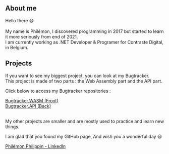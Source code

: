 <!DOCTYPE html>
<html>
  <body>
    <div>
      <h2>About me</h2>
      <p>
        <span>Hello there 😄</span> <br />
        <br />
        My name is Philémon, I discovered programming in 2017 but started to
        learn it more seriously from end of 2021. <br />
        I am currently working as .NET Developer & Programer for Contraste
        Digital, in Belgium.
      </p>
    </div>
    <div>
      <h2>Projects</h2>
      <p>
        If you want to see my biggest project, you can look at my Bugtracker.
        <br />This project is made of two parts : the Web Assembly part and the
        API part.
      </p>
      <div>
        <p>Click below to access my Bugtracker repositories :</p>
        <div>
        <a href="https://github.com/Tarcacode/Bugtracker.WASM-repo">
          Bugtracker.WASM (Front)
        </a>
        </div>
        <div>
        <a href="https://github.com/Tarcacode/Bugtracker.API-repo">
          Bugtracker.API (Back)
        </a>
        </div>
      </div>
      <div>
        <p> <br />
          My other projects are smaller and are mostly used to practice and
          learn new things.
        </p>
      </div>
    </div>
  </body>
  <footer>
    <p>
      I am glad that you found my GitHub page, And wish you a wonderful day 😃
    </p>
    <a href="https://www.linkedin.com/in/philemonphilippin/">
      Philémon Philippin - LinkedIn
    </a>
  </footer>
</html>




